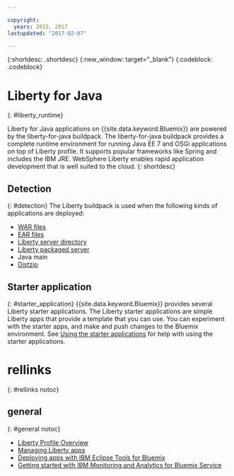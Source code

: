 ```yaml
---

copyright:
  years: 2015, 2017
lastupdated: "2017-02-07"

---
```


{:shortdesc: .shortdesc}
{:new_window: target="_blank"}
{:codeblock: .codeblock}

# Liberty for Java
{: #liberty_runtime}

Liberty for Java applications on {{site.data.keyword.Bluemix}} are powered by the liberty-for-java buildpack. The liberty-for-java buildpack provides a complete runtime environment for running Java EE 7 and OSGi applications on top of Liberty profile. It supports popular frameworks like Spring and includes the IBM JRE. WebSphere Liberty enables rapid application development that is well suited to the cloud.
{: shortdesc}

## Detection
{: #detection}
The Liberty buildpack is used when the following kinds of applications are deployed:
* [WAR files](optionsForPushing.html#stand_alone_apps)
* [EAR files](optionsForPushing.html#stand_alone_apps)
* [Liberty server directory](optionsForPushing.html#server_directory)
* [Liberty packaged server](optionsForPushing.html#packaged_server)
* Java main
* [Distzip](https://github.com/cloudfoundry/ibm-websphere-liberty-buildpack/blob/master/docs/container-distZip.md)

## Starter application
{: #starter_application}
{{site.data.keyword.Bluemix}} provides several Liberty starter applications.  The Liberty starter applications are simple Liberty apps that provide a template that you can use. You can experiment with the starter apps, and make and push changes to the Bluemix environment.  See [Using the starter applications](/docs/cfapps/starter_app_usage.html) for help with using the starter applications.

# rellinks
{: #rellinks notoc}
## general
{: #general notoc}
* [Liberty Profile Overview](http://www-01.ibm.com/support/knowledgecenter/SSAW57_8.5.5/com.ibm.websphere.wlp.nd.doc/ae/cwlp_about.html)
* [Managing Liberty apps](/docs/manageapps/app_mng.html#Utilities)
* [Deploying apps with IBM Eclipse Tools for Bluemix](/docs/manageapps/eclipsetools/eclipsetools.html#eclipsetools)
* [Getting started with IBM Monitoring and Analytics for Bluemix Service](/docs/services/monana/index.html#monana_oview)

